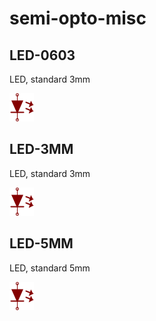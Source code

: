 # semi-opto-misc

## LED-0603
LED, standard 3mm

![LED-0603__1__1](/images/semi-opto-misc__LED-0603__1__1.png?raw=true) 

## LED-3MM
LED, standard 3mm

![LED-3MM__1__1](/images/semi-opto-misc__LED-0603__1__1.png?raw=true) 

## LED-5MM
LED, standard 5mm

![LED-5MM__1__1](/images/semi-opto-misc__LED-0603__1__1.png?raw=true) 

